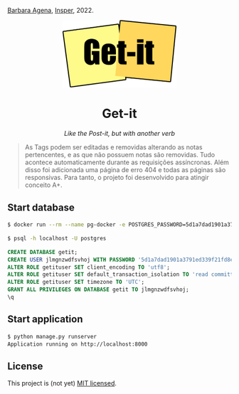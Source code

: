 [Barbara Agena](http://lattes.cnpq.br/3888793516541327), [Insper](https://www.insper.edu.br/), 2022.

<p align="center">
  <img src="notes/static/notes/image/logo-getit.png" alt="Get-it" width="256">
</p>
<h1 align="center">
  Get-it
</h1>
<p align="center">
  <i>Like the Post-it, but with another verb</i>
</p>

> As Tags podem ser editadas e removidas alterando as notas pertencentes, e as que não possuem notas são removidas. Tudo acontece automaticamente durante as requisições assíncronas. Além disso foi adicionada uma página de erro 404 e todas as páginas são responsivas. Para tanto, o projeto foi desenvolvido para atingir conceito A+.

## Start database
```bash
$ docker run --rm --name pg-docker -e POSTGRES_PASSWORD=5d1a7dad1901a3791ed339f21fd8e52cafdb4076f0c7852077e9e6287aa93fcf -d -p 5432:5432 -v $HOME/docker/volumes/postgres:/var/lib/postgresql/data postgres
```

```bash
$ psql -h localhost -U postgres
```

```sql
CREATE DATABASE getit;
CREATE USER jlmgnzwdfsvhoj WITH PASSWORD '5d1a7dad1901a3791ed339f21fd8e52cafdb4076f0c7852077e9e6287aa93fcf';
ALTER ROLE getituser SET client_encoding TO 'utf8';
ALTER ROLE getituser SET default_transaction_isolation TO 'read committed';
ALTER ROLE getituser SET timezone TO 'UTC';
GRANT ALL PRIVILEGES ON DATABASE getit TO jlmgnzwdfsvhoj;
\q
```

## Start application
```bash
$ python manage.py runserver
Application running on http://localhost:8000
```

## License
This project is (not yet) [MIT licensed](https://www.insper.edu.br/).
